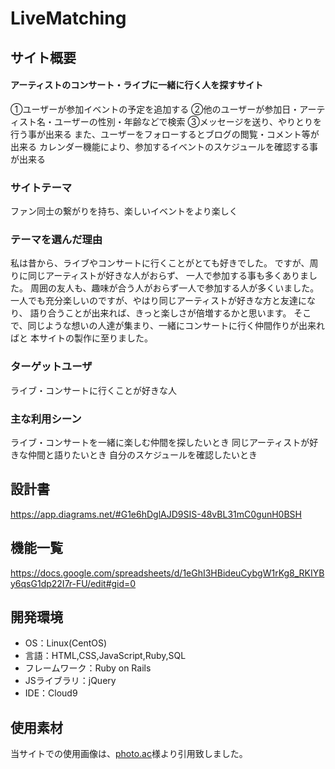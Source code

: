 # LiveMatching

## サイト概要
#### アーティストのコンサート・ライブに一緒に行く人を探すサイト
①ユーザーが参加イベントの予定を追加する
②他のユーザーが参加日・アーティスト名・ユーザーの性別・年齢などで検索
③メッセージを送り、やりとりを行う事が出来る
また、ユーザーをフォローするとブログの閲覧・コメント等が出来る
カレンダー機能により、参加するイベントのスケジュールを確認する事が出来る

### サイトテーマ
ファン同士の繋がりを持ち、楽しいイベントをより楽しく

### テーマを選んだ理由
私は昔から、ライブやコンサートに行くことがとても好きでした。
ですが、周りに同じアーティストが好きな人がおらず、
一人で参加する事も多くありました。
周囲の友人も、趣味が合う人がおらず一人で参加する人が多くいました。
一人でも充分楽しいのですが、やはり同じアーティストが好きな方と友達になり、
語り合うことが出来れば、きっと楽しさが倍増するかと思います。
そこで、同じような想いの人達が集まり、一緒にコンサートに行く仲間作りが出来ればと
本サイトの製作に至りました。

### ターゲットユーザ
ライブ・コンサートに行くことが好きな人

### 主な利用シーン
ライブ・コンサートを一緒に楽しむ仲間を探したいとき
同じアーティストが好きな仲間と語りたいとき
自分のスケジュールを確認したいとき

## 設計書
https://app.diagrams.net/#G1e6hDglAJD9SIS-48vBL31mC0gunH0BSH

## 機能一覧
https://docs.google.com/spreadsheets/d/1eGhI3HBideuCybgW1rKg8_RKIYBy6qsG1dp22I7r-FU/edit#gid=0

## 開発環境
- OS：Linux(CentOS)
- 言語：HTML,CSS,JavaScript,Ruby,SQL
- フレームワーク：Ruby on Rails
- JSライブラリ：jQuery
- IDE：Cloud9

## 使用素材
当サイトでの使用画像は、<a href="https://www.photo-ac.com/">photo.ac</a>様より引用致しました。